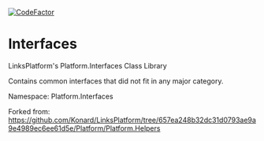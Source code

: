 [![CodeFactor](https://www.codefactor.io/repository/github/linksplatform/interfaces/badge)](https://www.codefactor.io/repository/github/linksplatform/interfaces)

# Interfaces

LinksPlatform's Platform.Interfaces Class Library

Contains common interfaces that did not fit in any major category.

Namespace: Platform.Interfaces 

Forked from: https://github.com/Konard/LinksPlatform/tree/657ea248b32dc31d0793ae9a9e4989ec6ee61d5e/Platform/Platform.Helpers
